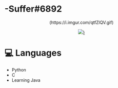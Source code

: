 # -Suffer#6892
<p align="center">
(https://i.imgur.com/qtfZIQV.gif)
  
<p align="center">
<a href="https://dsc.bio/357272892771270656">
  <img src="https://lanyard.cnrad.dev/api/357272892771270656?" />}

</a>
</a>

# 💻 Languages

- Python
- C
- Learning Java

